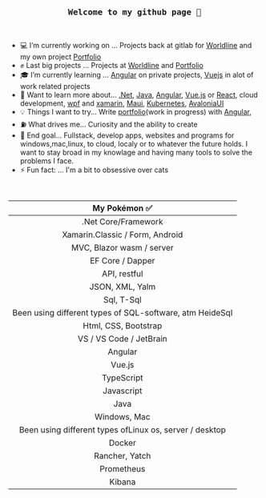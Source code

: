 <br/>

<h3 align="center"><pre>Welcome to my github page 🖖</pre></h3>

<br/>
    
- 💻 I’m currently working on ... Projects back at gitlab for [Worldline](https://worldline.com) and my own project [Portfolio](https://github.com/Carpenteri1/Portfolio)
- ✊ Last big projects ... Projects at [Worldline](https://worldline.com) and [Portfolio](https://github.com/Carpenteri1/Portfolio)
- 🎓 I’m currently learning ... [Angular](https://angular.io) on private projects, [Vuejs](https://vuejs.org/) in alot of work related projects
- 📖 Want to learn more about... [.Net](https://dotnet.microsoft.com/), [Java](https://docs.oracle.com/en/java/), [Angular](https://angular.io/), [Vue.js](https://vuejs.org/) or [React](https://reactjs.org/), cloud development, [wpf](https://docs.microsoft.com/en-us/visualstudio/designers/getting-started-with-wpf?view=vs-2019) and [xamarin](https://dotnet.microsoft.com/apps/xamarin), [Maui](https://dotnet.microsoft.com/en-us/apps/maui), [Kubernetes](https://kubernetes.io), [AvaloniaUI](https://avaloniaui.net)
- 💡 Things I want to try... Write [portfolio](https://github.com/Carpenteri1/Portfolio)(work in progress) with [Angular](https://angular.io/),
- ⛽   What drives me... Curiosity and the ability to create
- 👑 End goal... Fullstack, develop apps, websites and programs for windows,mac,linux, to cloud, localy or to whatever the future holds. I want to stay broad in my knowlage and having many tools to solve the problems I face. 
- ⚡ Fun fact: ... I'm a bit to obsessive over cats    

<br/>
    
| My Pokémon :white_check_mark:         |
|:--------------------:|  
| .Net Core/Framework  |
| Xamarin.Classic / Form, Android |
| MVC, Blazor wasm / server   | 
| EF Core / Dapper | 
| API, restful    |
| JSON, XML, Yalm |
| Sql, T-Sql            |
| Been using different types of SQL-software, atm HeideSql          |
| Html, CSS, Bootstrap  | 
| VS / VS Code / JetBrain | 
| Angular |
| Vue.js |
| TypeScript |
| Javascript |
| Java |
| Windows, Mac    |
| Been using different types ofLinux os, server / desktop | 
| Docker    |
| Rancher, Yatch    |
| Prometheus |
| Kibana |




